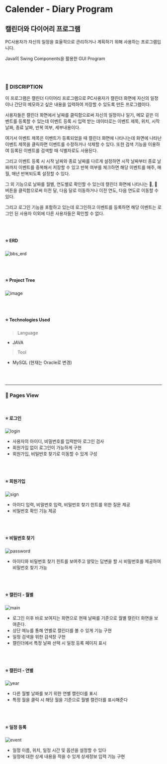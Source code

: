 # Calender - Diary Program


## 캘린더와 다이어리 프로그램

PC사용자가 자신의 일정을 효율적으로 관리하거나 계획하기 위해 사용하는 프로그램입니다.

Java의 Swing Components을 활용한 GUI Program

<br><br>
### 📖 DISCRIPTION

이 프로그램은 캘린더 다이어리 프로그램으로 PC사용자가 캘린더 화면에 자신의 일정이나 간단히 메모하고 싶은 내용을 입력하여 저장할 수 있도록 만든 프로그램이다. 

사용자들은 캘린더 화면에서 날짜를 클릭함으로써 자신의 일정이나 일기, 메모 같은 이벤트를 등록할 수 있는데 이벤트 등록 시 입력 받는 데이터로는 이벤트 제목, 위치, 시작 날짜, 종료 날짜, 반복 여부, 세부내용이다. 

여기서 이벤트 제목은 이벤트가 등록되었을 때 캘린더 화면에 나타나는데 화면에 나타난 이벤트 제목을 클릭하면 이벤트를 수정하거나 삭제할 수 있다. 또한 검색 기능을 이용하여 등록된 이벤트를 검색할 때 식별자로도 사용된다. 

그리고 이벤트 등록 시 시작 날짜와 종료 날짜를 다르게 설정하면 시작 날짜부터 종료 날짜까지 이벤트를 중복해서 저장할 수 있고 반복 여부를 체크하면 해당 이벤트를 매주, 매월, 매년 반복되도록 설정할 수 있다. 

그 외 기능으로 날짜를 월별, 연도별로 확인할 수 있는데 캘린더 화면에 나타나는 ,  버튼을 클릭함으로써 이전 달, 다음 달로 이동하거나 이전 연도, 다음 연도로 이동할 수 있다. 

그리고 로그인 기능을 포함하고 있는데 로그인하고 이벤트를 등록하면 해당 이벤트는 로그인 된 사용자 이외에 다른 사용자들은 확인할 수 없다.

<br><br>
#### ⭐ ERD

![bbs_erd](https://github.com/user-attachments/assets/4e81dffc-1cea-4091-9c0c-14bc275eb9ab)

<br><br>

#### ⭐ Project Tree

![image](https://github.com/user-attachments/assets/abfe867c-0a47-4f86-9ab9-ed60e23ba433)

<br><br>

#### ⭐ Technologies Used
> Language
- JAVA
> Tool
- MySQL (현재는 Oracle로 변경)
  
<br><br>

---
### 📖 Pages View

<br>

#### ⭐ 로그인

![login](https://github.com/user-attachments/assets/d76ff07b-fc68-4e8e-82b0-827c17466340)

- 사용자의 아이디, 비밀번호를 입력받아 로그인 검사
- 회원가입 없이 로그인이 가능하게 구현
- 회원가입, 비밀번호 찾기로 이동할 수 있게 구성

<br><br>

#### ⭐ 회원가입

![sign](https://github.com/user-attachments/assets/a9eb0e8c-533d-4a94-ac26-9fd618fdc84a)

- 아이디 입력, 비밀번호 입력, 비밀번호 찾기 힌트를 위한 질문 제공
- 비밀번호 확인 기능 제공
  
<br><br>

#### ⭐ 비밀번호 찾기

![password](https://github.com/user-attachments/assets/ab2b0784-cd4a-4d31-b2bf-90debd12bc1c)

- 아이디와 비밀번호 찾기 힌트를 보여주고 알맞는 답변을 할 시 비밀번호를 제공하여 비밀번호 찾기 가능

<br><br>

#### ⭐ 캘린더 - 월별

![main](https://github.com/user-attachments/assets/7950e3b1-7b4d-4f01-a4dc-a41288715081)

- 로그인 이후 바로 보여지는 화면으로 현재 날짜를 기준으로 월별 캘린더 화면을 보여준다.
- 상단 메뉴를 통해 연별로 캘린더를 볼 수 있게 기능 구현
- 일정 검색을 위한 검색창 구현
- 캘린더에서 특정 날짜 선택 시 일정 등록 페이지 표시
  
<br><br>

#### ⭐ 캘린더 - 연별

![year](https://github.com/user-attachments/assets/38a3688c-ce0f-4191-a06d-1d2db6034b24)

- 다른 월별 날짜를 보기 위한 연별 캘린더를 표시
- 특정 월을 클릭 시 해당 월을 기준으로 월별 캘린더를 표시해준다
  
<br><br>

#### ⭐ 일정 등록

![event](https://github.com/user-attachments/assets/bca3f21a-30ed-4afe-bb6b-1a906dbfbc73)

- 일정 이름, 위치, 일정 시간 및 옵션을 설정할 수 있다
- 일정에 대한 상세 내용을 적을 수 있게 상세정보 입력 기능 구현

<br><br>

